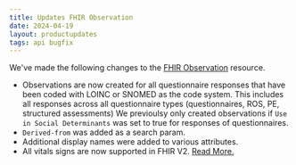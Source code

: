 ```yaml
---
title: Updates FHIR Observation
date: 2024-04-19
layout: productupdates
tags: api bugfix
---
```


We've made the following changes to the [FHIR Observation](/api/observation) resource. 
- Observations are now created for all questionnaire responses that have been coded with LOINC or SNOMED as the code system. This includes all responses across all questionnaire types (questionnaires, ROS, PE, structured assessments) We previoulsy only created observations if `Use in Social Determinants` was set to true for responses of questionnaires. 
- `Derived-from` was added as a search param.
- Additional display names were added to various attributes.
- All vitals signs are now supported in FHIR V2. [Read More.](/guides/submit-vitals-via-fhir)

